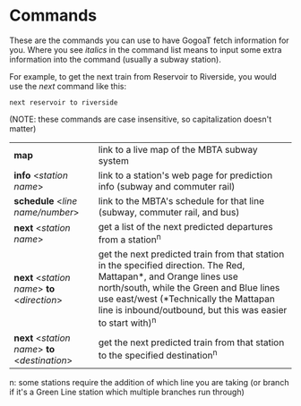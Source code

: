 # Commands

These are the commands you can use to have GogoaT fetch information for you. Where you see *italics* in the command list means to input some extra information into the command (usually a subway station).

For example, to get the next train from Reservoir to Riverside, you would use the *next* command like this:

```
next reservoir to riverside
```

(NOTE: these commands are case insensitive, so capitalization doesn't matter)

|  |  |
|-|--|
| **map** | link to a live map of the MBTA subway system |
| **info** \<*station name*\> | link to a station's web page for prediction info (subway and commuter rail)|
| **schedule** \<*line name/number*\> | link to the MBTA's schedule for that line  (subway, commuter rail, and bus) |
|**next** \<*station name*\> | get a list of the next predicted departures from a station<sup>n</sup>|
|**next** \<*station name*\> **to** \<*direction*\> | get the next predicted train from that station in the specified direction. The Red, Mattapan*, and Orange lines use north/south, while the Green and Blue lines use east/west (*Technically the Mattapan line is inbound/outbound, but this was easier to start with)<sup>n</sup>|
|**next** \<*station name*\> **to** \<*destination*\> | get the next predicted train from that station to the specified destination<sup>n</sup>|

n: some stations require the addition of which line you are taking (or branch if it's a Green Line station which multiple branches run through)